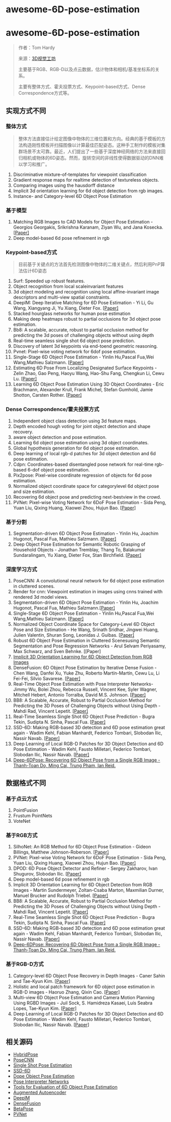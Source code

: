 # awesome-6D-pose-estimation

# awesome-6D-pose-estimation

> 作者：Tom Hardy
>
> 来源：[3D视觉工坊](https://mp.weixin.qq.com/s?__biz=MzU1MjY4MTA1MQ==&mid=2247484684&idx=1&sn=e812540aee03a4fc54e44d5555ccb843&chksm=fbff2e38cc88a72e180f0f6b0f7b906dd616e7d71fffb9205d529f1238e8ef0f0c5554c27dd7&token=691734513&lang=zh_CN#rd)
>
> 主要基于RGB、RGB-D以及点云数据，估计物体和相机/基准坐标系的关系。
>
> 主要有整体方式、霍夫投票方式、Keypoint-based方式、Dense Correspondence方式等。

## 实现方式不同

### 整体方式

> 整体方法直接估计给定图像中物体的三维位置和方向。经典的基于模板的方法构造刚性模板并扫描图像以计算最佳匹配姿态。这种手工制作的模板对集群场景不太可靠。最近，人们提出了一些基于深度神经网络的方法来直接回归相机或物体的6D姿态。然而，旋转空间的非线性使得数据驱动的DNN难以学习和推广。

1. Discriminative mixture-of-templates for viewpoint classification
2. Gradient response maps for realtime detection of textureless objects.
3. Comparing images using the hausdorff distance
4. Implicit 3d orientation learning for 6d object detection from rgb images.
5. Instance- and Category-level 6D Object Pose Estimation

### 基于模型

1. Matching RGB Images to CAD Models for Object Pose Estimation - Georgios  Georgakis, Srikrishna Karanam, Ziyan Wu, and Jana Kosecka. [[Paper\]](https://arxiv.org/pdf/1811.07249.pdf)
2. Deep model-based 6d pose refinement in rgb

### Keypoint-based方式

> 目前基于关键点的方法首先检测图像中物体的二维关键点，然后利用PnP算法估计6D姿态

1. Surf: Speeded up robust features.
2. Object recognition from local scaleinvariant features
3. 3d object modeling and recognition using local affine-invariant image descriptors and multi-view spatial constraints.
4. DeepIM: Deep Iterative Matching for 6D Pose Estimation - Yi Li, Gu Wang, Xiangyang Ji, Yu Xiang, Dieter Fox. [[Paper\]](https://arxiv.org/pdf/1804.00175.pdf)
5. Stacked hourglass networks for human pose estimation
6. Making deep heatmaps robust to partial occlusions for 3d object pose estimation.
7. Bb8: A scalable, accurate, robust to partial occlusion method for  predicting the 3d poses of challenging objects without using depth
8. Real-time seamless single shot 6d object pose prediction.
9. Discovery of latent 3d keypoints via end-toend geometric reasoning.
10. Pvnet: Pixel-wise voting network for 6dof pose estimation.
11. Single-Stage 6D Object Pose Estimation - Yinlin Hu,Pascal Fua,Wei Wang,Mathieu Salzmann. [[Paper\]](https://arxiv.org/pdf/1911.08324.pdf)
12. Estimating 6D Pose From Localizing Designated Surface Keypoints - Zelin  Zhao, Gao Peng, Haoyu Wang, Hao-Shu Fang, Chengkun Li, Cewu Lu. [[Paper\]](https://arxiv.org/pdf/1812.01387v1.pdf)
13. Learning 6D Object Pose Estimation Using 3D Object Coordinates - Eric  Brachmann, Alexander Krull, Frank Michel, Stefan Gumhold, Jamie Shotton, Carsten Rother. [[Paper\]](https://link.springer.com/content/pdf/10.1007%2F978-3-319-10605-2_35.pdf)

### Dense Correspondence/霍夫投票方式

1. Independent object class detection using 3d feature maps.
2. Depth encoded hough voting for joint object detection and shape recovery.
3. aware object detection and pose estimation.
4. Learning 6d object pose estimation using 3d object coordinates.
5. Global hypothesis generation for 6d object pose estimation.
6. Deep learning of local rgb-d patches for 3d object detection and 6d pose estimation.
7. Cdpn: Coordinates-based disentangled pose network for real-time rgb-based 6-dof object pose estimation.
8. Pix2pose: Pixel-wise coordinate regression of objects for 6d pose estimation.
9. Normalized object coordinate space for categorylevel 6d object pose and size estimation.
10. Recovering 6d object pose and predicting next-bestview in the crowd.
11. PVNet: Pixel-wise Voting Network for 6DoF Pose Estimation -  Sida Peng, Yuan Liu, Qixing Huang, Xiaowei Zhou, Hujun Bao. [[Paper\]](https://arxiv.org/pdf/1812.11788.pdf)

### 基于分割

1. Segmentation-driven 6D Object Pose Estimation - Yinlin Hu, Joachim Hugonot, Pascal Fua, Mathieu Salzmann. [[Paper\]](https://arxiv.org/pdf/1812.02541.pdf)
2. Deep Object Pose Estimation for Semantic Robotic Grasping of Household  Objects - Jonathan Tremblay, Thang To, Balakumar Sundaralingam, Yu  Xiang, Dieter Fox, Stan Birchfield. [[Paper\]](https://arxiv.org/pdf/1809.10790.pdf)

### 深度学习方式

1. PoseCNN: A convolutional neural network for 6d object pose estimation in cluttered scenes.
2. Render for cnn: Viewpoint estimation in images using cnns trained with rendered 3d model views.
3. Segmentation-driven 6D Object Pose Estimation - Yinlin Hu, Joachim Hugonot, Pascal Fua, Mathieu Salzmann.[[Paper\]](http://openaccess.thecvf.com/content_CVPR_2019/papers/Hu_Segmentation-Driven_6D_Object_Pose_Estimation_CVPR_2019_paper.pdf)
4. Single-Stage 6D Object Pose Estimation - Yinlin Hu,Pascal Fua,Wei Wang,Mathieu Salzmann. [[Paper\]](https://arxiv.org/pdf/1911.08324.pdf)
5. Normalized Object Coordinate Space for Category-Level 6D Object Pose and Size Estimation -  He Wang, Srinath Sridhar, Jingwei Huang, Julien  Valentin, Shuran Song, Leonidas J. Guibas. [[Paper\]](https://arxiv.org/pdf/1901.02970v1.pdf)
6. Robust 6D Object Pose Estimation in Cluttered Scenesusing Semantic  Segmentation and Pose Regression Networks - Arul Selvam Periyasamy, Max  Schwarz, and Sven Behnke. [[Paper\]
7. [Implicit 3D Orientation Learning for 6D Object Detection from RGB Images](https://www.ais.uni-bonn.de/papers/IROS_2018_Periyasamy.pdf)
8. DenseFusion: 6D Object Pose Estimation by Iterative Dense Fusion - Chen  Wang, Danfei Xu, Yuke Zhu, Roberto Martín-Martín, Cewu Lu, Li Fei-Fei,  Silvio Savarese. [[Paper\]](https://arxiv.org/pdf/1901.04780.pdf)
9. Real-Time Object Pose Estimation with Pose Interpreter Networks- Jimmy  Wu, Bolei Zhou, Rebecca Russell, Vincent Kee, Syler Wagner, Mitchell  Hebert, Antonio Torralba, David M.S. Johnson. [[Paper\]](https://arxiv.org/pdf/1808.01099.pdf)
10. BB8: A Scalable, Accurate, Robust to Partial Occlusion Method for  Predicting the 3D Poses of Challenging Objects without Using Depth -  Mahdi Rad, Vincent Lepetit. [[Paper\]](https://arxiv.org/abs/1703.10896)
11. Real-Time Seamless Single Shot 6D Object Pose Prediction - Bugra Tekin, Sudipta N. Sinha, Pascal Fua. [[Paper\]](https://arxiv.org/pdf/1711.08848.pdf)
12. SSD-6D: Making RGB-based 3D detection and 6D pose estimation great again - Wadim Kehl, Fabian Manhardt, Federico Tombari, Slobodan Ilic, Nassir  Navab. [[Paper\]](https://arxiv.org/pdf/1711.10006.pdf)
13. Deep Learning of Local RGB-D Patches for 3D Object Detection and 6D Pose Estimation - Wadim Kehl, Fausto Milletari, Federico Tombari, Slobodan  Ilic, Nassir Navab. [[Paper\]](https://arxiv.org/pdf/1607.06038.pdf)
14. [Deep-6DPose: Recovering 6D Object Pose from a Single RGB Image - Thanh-Toan Do, Ming Cai, Trung Pham, Ian Reid.](https://arxiv.org/pdf/1802.10367.pdf)

## 数据格式不同

### 基于点云方式

1. PointFusion
2. Frustum PointNets
3. VoteNet

### 基于RGB方式

1. SilhoNet: An RGB Method for 6D Object Pose Estimation - Gideon Billings, Matthew Johnson-Roberson. [[Paper\]](https://arxiv.org/pdf/1809.06893.pdf)
2. PVNet: Pixel-wise Voting Network for 6DoF Pose Estimation -  Sida Peng, Yuan Liu, Qixing Huang, Xiaowei Zhou, Hujun Bao. [[Paper\]](https://arxiv.org/pdf/1812.11788.pdf)
3. DPOD: 6D Pose Object Detector and Refiner - Sergey Zakharov, Ivan Shugurov, Slobodan Ilic. [[Paper\]](https://arxiv.org/pdf/1902.11020v2.pdf)
4. Deep model-based 6d pose refinement in rgb
5. Implicit 3D Orientation Learning for 6D Object Detection from RGB Images - Martin Sundermeyer, Zoltan-Csaba Marton, Maxmilian Durner, Manuel  Brucker and Rudolph Triebel. [[Paper\]](https://arxiv.org/pdf/1902.01275v1.pdf)
6. BB8: A Scalable, Accurate, Robust to Partial Occlusion Method for  Predicting the 3D Poses of Challenging Objects without Using Depth -  Mahdi Rad, Vincent Lepetit. [[Paper\]](https://arxiv.org/abs/1703.10896)
7. Real-Time Seamless Single Shot 6D Object Pose Prediction - Bugra Tekin, Sudipta N. Sinha, Pascal Fua. [[Paper\]](https://arxiv.org/pdf/1711.08848.pdf)
8. SSD-6D: Making RGB-based 3D detection and 6D pose estimation great again - Wadim Kehl, Fabian Manhardt, Federico Tombari, Slobodan Ilic, Nassir  Navab. [[Paper\]](https://arxiv.org/pdf/1711.10006.pdf)
9. [Deep-6DPose: Recovering 6D Object Pose from a Single RGB Image - Thanh-Toan Do, Ming Cai, Trung Pham, Ian Reid.](https://arxiv.org/pdf/1802.10367.pdf)

### 基于RGB-D方式

1. Category-level 6D Object Pose Recovery in Depth Images - Caner Sahin and Tae-Kyun Kim. [[Paper\]](http://openaccess.thecvf.com/content_ECCVW_2018/papers/11129/Sahin_Category-level_6D_Object_Pose_Recovery_in_Depth_Images_ECCVW_2018_paper.pdf)
2. Holistic and local patch framework for 6D object pose estimation in RGB-D images - Haoruo Zhang, Qixin Cao. [[Paper\]](https://www.sciencedirect.com/science/article/pii/S1077314219300050)
3. Multi-view 6D Object Pose Estimation and Camera Motion Planning Using  RGBD Images - Juil Sock, S. Hamidreza Kasaei, Luís Seabra Lopes,  Tae-Kyun Kim. [[Paper\]](https://ieeexplore.ieee.org/document/8265470)
4. Deep Learning of Local RGB-D Patches for 3D Object Detection and 6D Pose Estimation - Wadim Kehl, Fausto Milletari, Federico Tombari, Slobodan  Ilic, Nassir Navab. [[Paper\]](https://arxiv.org/pdf/1607.06038.pdf)

## 相关源码

- [HybridPose](https://github.com/chensong1995/HybridPose)
- [PoseCNN](https://github.com/yuxng/PoseCNN)
- [Single Shot Pose Estimation](https://github.com/Microsoft/singleshotpose)
- [SSD-6D](https://github.com/wadimkehl/ssd-6d)
- [Dope Object Pose Estimation](https://github.com/NVlabs/Deep_Object_Pose)
- [Pose Interpreter Networks](https://github.com/jimmyyhwu/pose-interpreter-networks)
- [Tools for Evaluation of 6D Object Pose Estimation](https://github.com/thodan/obj_pose_eval)
- [Augmented Autoencoder](https://github.com/DLR-RM/AugmentedAutoencoder)
- [DeepIM](https://github.com/liyi14/mx-DeepIM)
- [DenseFusion](https://github.com/j96w/DenseFusion)
- [BetaPose](https://github.com/sjtuytc/betapose)
- [PVNet](https://github.com/zju3dv/pvnet)
